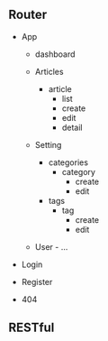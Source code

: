## Router

- App
    - dashboard

    - Articles
        - article
            - list
            - create
            - edit
            - detail
    - Setting
        - categories
            - category
                - create
                - edit
        - tags
            - tag
                - create
                - edit
    - User
            - ...
    
- Login
- Register
- 404

## RESTful

